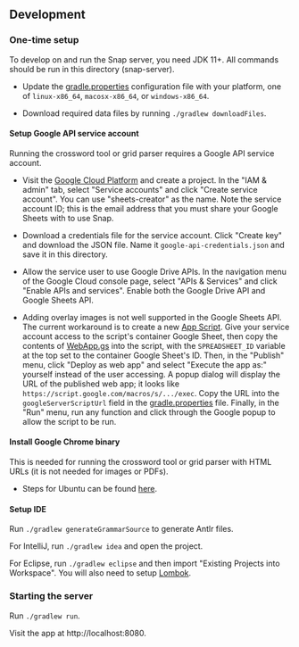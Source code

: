 ## Development

### One-time setup

To develop on and run the Snap server, you need JDK 11+. All commands should be run in this directory (snap-server).

- Update the [gradle.properties](gradle.properties) configuration file with your platform, one of `linux-x86_64`, `macosx-x86_64`, or `windows-x86_64`.

- Download required data files by running `./gradlew downloadFiles`.

#### Setup Google API service account

Running the crossword tool or grid parser requires a Google API service account.

- Visit the [Google Cloud Platform](https://console.cloud.google.com/home) and create a project. In the "IAM & admin" tab, select "Service accounts" and click "Create service account". You can use "sheets-creator" as the name. Note the service account ID; this is the email address that you must share your Google Sheets with to use Snap.

- Download a credentials file for the service account. Click "Create key" and download the JSON file. Name it `google-api-credentials.json` and save it in this directory.

- Allow the service user to use Google Drive APIs. In the navigation menu of the Google Cloud console page, select "APIs & Services" and click "Enable APIs and services". Enable both the Google Drive API and Google Sheets API.

- Adding overlay images is not well supported in the Google Sheets API. The current workaround is to create a new [App Script](http://script.google.com). Give your service account access to the script's container Google Sheet, then copy the contents of [WebApp.gs](WebApp.gs) into the script, with the `SPREADSHEET_ID` variable at the top set to the container Google Sheet's ID. Then, in the "Publish" menu, click "Deploy as web app" and select "Execute the app as:" yourself instead of the user accessing. A popup dialog will display the URL of the published web app; it looks like `https://script.google.com/macros/s/.../exec`. Copy the URL into the `googleServerScriptUrl` field in the [gradle.properties](gradle.properties) file. Finally, in the "Run" menu, run any function and click through the Google popup to allow the script to be run.

#### Install Google Chrome binary

This is needed for running the crossword tool or grid parser with HTML URLs (it is not needed for images or PDFs).

- Steps for Ubuntu can be found [here](https://blog.softhints.com/ubuntu-16-04-server-install-headless-google-chrome/).

#### Setup IDE

Run `./gradlew generateGrammarSource` to generate Antlr files.

For IntelliJ, run `./gradlew idea` and open the project.

For Eclipse, run `./gradlew eclipse` and then import "Existing Projects into Workspace". You will also need to setup [Lombok](https://projectlombok.org/setup/eclipse).

### Starting the server

Run `./gradlew run`.

Visit the app at http://localhost:8080.

